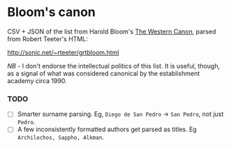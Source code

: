 
# Bloom's canon

CSV + JSON of the list from Harold Bloom's [The Western Canon](https://en.wikipedia.org/wiki/The_Western_Canon:_The_Books_and_School_of_the_Ages), parsed from Robert Teeter's HTML:

http://sonic.net/~rteeter/grtbloom.html

*NB* - I don't endorse the intellectual politics of this list. It is useful, though, as a signal of what was considered canonical by the establishment academy circa 1990.

### TODO

- [ ] Smarter surname parsing. Eg, `Diego de San Pedro` -> `San Pedro`, not just `Pedro`.
- [ ] A few inconsistently formatted authors get parsed as titles. Eg `Archilochos, Sappho, Alkman`.
